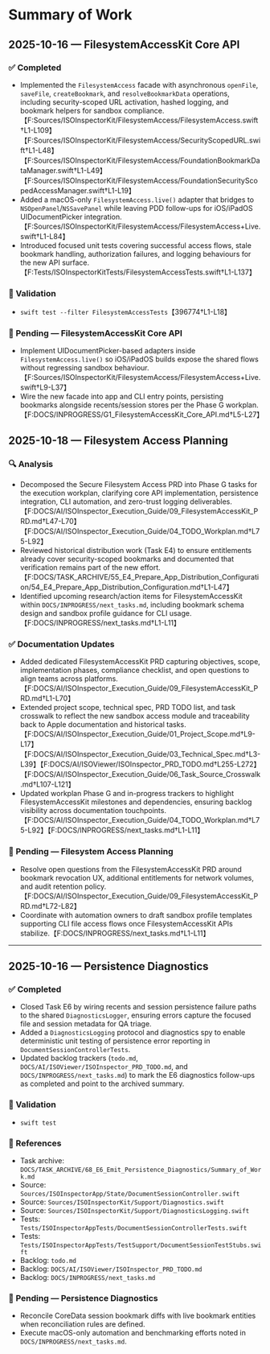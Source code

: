 # Summary of Work

## 2025-10-16 — FilesystemAccessKit Core API

### ✅ Completed

- Implemented the `FilesystemAccess` facade with asynchronous `openFile`, `saveFile`, `createBookmark`, and `resolveBookmarkData` operations, including security-scoped URL activation, hashed logging, and bookmark helpers for sandbox compliance.【F:Sources/ISOInspectorKit/FilesystemAccess/FilesystemAccess.swift†L1-L109】【F:Sources/ISOInspectorKit/FilesystemAccess/SecurityScopedURL.swift†L1-L48】【F:Sources/ISOInspectorKit/FilesystemAccess/FoundationBookmarkDataManager.swift†L1-L49】【F:Sources/ISOInspectorKit/FilesystemAccess/FoundationSecurityScopedAccessManager.swift†L1-L19】
- Added a macOS-only `FilesystemAccess.live()` adapter that bridges to `NSOpenPanel`/`NSSavePanel` while leaving PDD follow-ups for iOS/iPadOS UIDocumentPicker integration.【F:Sources/ISOInspectorKit/FilesystemAccess/FilesystemAccess+Live.swift†L1-L84】
- Introduced focused unit tests covering successful access flows, stale bookmark handling, authorization failures, and
  logging behaviours for the new API surface.【F:Tests/ISOInspectorKitTests/FilesystemAccessTests.swift†L1-L137】

### 🧪 Validation

- `swift test --filter FilesystemAccessTests`【396774†L1-L18】

### 🔄 Pending — FilesystemAccessKit Core API

- Implement UIDocumentPicker-based adapters inside `FilesystemAccess.live()` so iOS/iPadOS builds expose the shared flows without regressing sandbox behaviour.【F:Sources/ISOInspectorKit/FilesystemAccess/FilesystemAccess+Live.swift†L9-L37】
- Wire the new facade into app and CLI entry points, persisting bookmarks alongside recents/session stores per the Phase
  G workplan.【F:DOCS/INPROGRESS/G1_FilesystemAccessKit_Core_API.md†L5-L27】

## 2025-10-18 — Filesystem Access Planning

### 🔍 Analysis

- Decomposed the Secure Filesystem Access PRD into Phase G tasks for the execution workplan, clarifying core API
  implementation, persistence integration, CLI automation, and zero-trust logging
  deliverables.【F:DOCS/AI/ISOInspector_Execution_Guide/09_FilesystemAccessKit_PRD.md†L47-L70】【F:DOCS/AI/ISOInspector_Execution_Guide/04_TODO_Workplan.md†L75-L92】
- Reviewed historical distribution work (Task E4) to ensure entitlements already cover security-scoped bookmarks and
  documented that verification remains part of the new
  effort.【F:DOCS/TASK_ARCHIVE/55_E4_Prepare_App_Distribution_Configuration/54_E4_Prepare_App_Distribution_Configuration.md†L1-L47】
- Identified upcoming research/action items for FilesystemAccessKit within `DOCS/INPROGRESS/next_tasks.md`, including bookmark schema design and sandbox profile guidance for CLI usage.【F:DOCS/INPROGRESS/next_tasks.md†L1-L11】

### ✅ Documentation Updates

- Added dedicated FilesystemAccessKit PRD capturing objectives, scope, implementation phases, compliance checklist, and
  open questions to align teams across
  platforms.【F:DOCS/AI/ISOInspector_Execution_Guide/09_FilesystemAccessKit_PRD.md†L1-L70】
- Extended project scope, technical spec, PRD TODO list, and task crosswalk to reflect the new sandbox access module and
  traceability back to Apple documentation and historical
  tasks.【F:DOCS/AI/ISOInspector_Execution_Guide/01_Project_Scope.md†L9-L17】【F:DOCS/AI/ISOInspector_Execution_Guide/03_Technical_Spec.md†L3-L39】【F:DOCS/AI/ISOViewer/ISOInspector_PRD_TODO.md†L255-L272】【F:DOCS/AI/ISOInspector_Execution_Guide/06_Task_Source_Crosswalk.md†L107-L121】
- Updated workplan Phase G and in-progress trackers to highlight FilesystemAccessKit milestones and dependencies,
  ensuring backlog visibility across documentation
  touchpoints.【F:DOCS/AI/ISOInspector_Execution_Guide/04_TODO_Workplan.md†L75-L92】【F:DOCS/INPROGRESS/next_tasks.md†L1-L11】

### 🔄 Pending — Filesystem Access Planning

- Resolve open questions from the FilesystemAccessKit PRD around bookmark revocation UX, additional entitlements for
  network volumes, and audit retention
  policy.【F:DOCS/AI/ISOInspector_Execution_Guide/09_FilesystemAccessKit_PRD.md†L72-L82】
- Coordinate with automation owners to draft sandbox profile templates supporting CLI file access flows once
  FilesystemAccessKit APIs stabilize.【F:DOCS/INPROGRESS/next_tasks.md†L1-L11】

---

## 2025-10-16 — Persistence Diagnostics

### ✅ Completed

- Closed Task E6 by wiring recents and session persistence failure paths to the shared `DiagnosticsLogger`, ensuring errors capture the focused file and session metadata for QA triage.
- Added a `DiagnosticsLogging` protocol and diagnostics spy to enable deterministic unit testing of persistence error reporting in `DocumentSessionControllerTests`.
- Updated backlog trackers (`todo.md`, `DOCS/AI/ISOViewer/ISOInspector_PRD_TODO.md`, and `DOCS/INPROGRESS/next_tasks.md`) to mark the E6 diagnostics follow-ups as completed and point to the archived summary.

### 🧪 Validation

- `swift test`

### 📎 References

- Task archive: `DOCS/TASK_ARCHIVE/68_E6_Emit_Persistence_Diagnostics/Summary_of_Work.md`
- Source: `Sources/ISOInspectorApp/State/DocumentSessionController.swift`
- Source: `Sources/ISOInspectorKit/Support/Diagnostics.swift`
- Source: `Sources/ISOInspectorKit/Support/DiagnosticsLogging.swift`
- Tests: `Tests/ISOInspectorAppTests/DocumentSessionControllerTests.swift`
- Tests: `Tests/ISOInspectorAppTests/TestSupport/DocumentSessionTestStubs.swift`
- Backlog: `todo.md`
- Backlog: `DOCS/AI/ISOViewer/ISOInspector_PRD_TODO.md`
- Backlog: `DOCS/INPROGRESS/next_tasks.md`

### 🔄 Pending — Persistence Diagnostics

- Reconcile CoreData session bookmark diffs with live bookmark entities when reconciliation rules are defined.
- Execute macOS-only automation and benchmarking efforts noted in `DOCS/INPROGRESS/next_tasks.md`.
